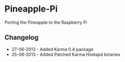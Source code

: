 Pineapple-Pi
============

Porting the Pineapple to the Raspberry Pi

Changelog
----------
* 27-06-2013 - Added Karma 0.4 package
* 25-06-2013 - Added Patched Karma Hostapd binaries
